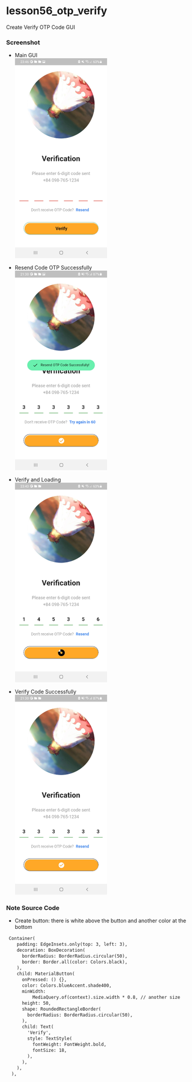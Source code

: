 # lesson56_otp_verify
Create Verify OTP Code GUI

### Screenshot
- Main GUI <br>
[<img src="assets/screenshot/img_verify_gui.jpg" width="250">](assets/screenshot/img_verify_gui.jpg)

- Resend Code OTP  Successfully <br>
[<img src="assets/screenshot/img_verify_resendCode.jpg" width="250">](assets/screenshot/img_verify_resendCode.jpg)

- Verify and Loading <br>
[<img src="assets/screenshot/img_verify_loading.jpg" width="250">](assets/screenshot/img_verify_loading.jpg)

- Verify Code Successfully <br>
[<img src="assets/screenshot/img_verify_successfully.jpg" width="250">](assets/screenshot/img_verify_successfully.jpg)

### Note Source Code 
- Create button: there is white above the button and another color at the bottom

```
 Container(
    padding: EdgeInsets.only(top: 3, left: 3),
    decoration: BoxDecoration(
      borderRadius: BorderRadius.circular(50),
      border: Border.all(color: Colors.black),
    ),
    child: MaterialButton(
      onPressed: () {},
      color: Colors.blueAccent.shade400,
      minWidth:
          MediaQuery.of(context).size.width * 0.8, // another size
      height: 50,
      shape: RoundedRectangleBorder(
        borderRadius: BorderRadius.circular(50),
      ),
      child: Text(
        'Verify',
        style: TextStyle(
          fontWeight: FontWeight.bold,
          fontSize: 18,
        ),
      ),
    ),
  ),
```
